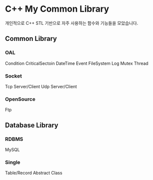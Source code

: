 # C++ My Common Library

개인적으로 C++ STL 기반으로 자주 사용하는 함수와 기능들을 모았습니다.

## Common Library

### OAL
Condition CriticalSectoin DateTime Event FileSystem Log Mutex Thread

### Socket
Tcp Server/Client 
Udp Server/Client

### OpenSource
Ftp

## Database Library

### RDBMS
MySQL

### Single
Table/Record Abstract Class





